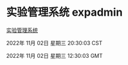 # 实验管理系统 expadmin
[实验管理系统](http://59.174.11.182:56808/expadmin-782313d2-e1b1-4ea7-932e-3a55e6a1a4d0/)

2022年 11月 02日 星期三 20:30:03 CST

2022年 11月 02日 星期三 12:30:03 GMT
